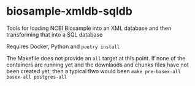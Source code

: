 # biosample-xmldb-sqldb
Tools for loading NCBI Biosample into an XML database and then transforming that into a SQL database

Requires Docker, Python and `poetry install`

The Makefile does not provide an `all` target at this point.
If none of the containers are running yet and the downlaods and chunks files have not been created yet,
then a typical flwo would been
`make pre-basex-all basex-all postgres-all`
